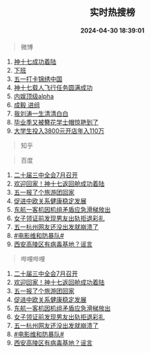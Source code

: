 <div align="center"><h2>实时热搜榜</h2><h4>2024-04-30 18:39:01</h4></div>

> 微博  

1. [神十七成功着陆](https://s.weibo.com/weibo?q=%23%E7%A5%9E%E5%8D%81%E4%B8%83%E6%88%90%E5%8A%9F%E7%9D%80%E9%99%86%23&t=31&band_rank=1&Refer=top)<br />
2. [下班](https://s.weibo.com/weibo?q=%E4%B8%8B%E7%8F%AD&t=31&band_rank=2&Refer=top)<br />
3. [五一打卡锦绣中国](https://s.weibo.com/weibo?q=%23%E4%BA%94%E4%B8%80%E6%89%93%E5%8D%A1%E9%94%A6%E7%BB%A3%E4%B8%AD%E5%9B%BD%23&t=31&band_rank=3&Refer=top)<br />
4. [神十七载人飞行任务圆满成功](https://s.weibo.com/weibo?q=%23%E7%A5%9E%E5%8D%81%E4%B8%83%E8%BD%BD%E4%BA%BA%E9%A3%9E%E8%A1%8C%E4%BB%BB%E5%8A%A1%E5%9C%86%E6%BB%A1%E6%88%90%E5%8A%9F%23&t=31&band_rank=4&Refer=top)<br />
5. [内娱顶级alpha](https://s.weibo.com/weibo?q=%23%E5%86%85%E5%A8%B1%E9%A1%B6%E7%BA%A7alpha%23&t=31&band_rank=5&Refer=top)<br />
6. [成毅 进组](https://s.weibo.com/weibo?q=%E6%88%90%E6%AF%85%20%E8%BF%9B%E7%BB%84&t=31&band_rank=6&Refer=top)<br />
7. [我刘涛一生清清白白](https://s.weibo.com/weibo?q=%E6%88%91%E5%88%98%E6%B6%9B%E4%B8%80%E7%94%9F%E6%B8%85%E6%B8%85%E7%99%BD%E7%99%BD&t=31&band_rank=7&Refer=top)<br />
8. [毕业季又被簪花学士帽惊艳到了](https://s.weibo.com/weibo?q=%23%E6%AF%95%E4%B8%9A%E5%AD%A3%E5%8F%88%E8%A2%AB%E7%B0%AA%E8%8A%B1%E5%AD%A6%E5%A3%AB%E5%B8%BD%E6%83%8A%E8%89%B3%E5%88%B0%E4%BA%86%23&t=31&band_rank=8&Refer=top)<br />
9. [大学生投入3800元开店年入110万](https://s.weibo.com/weibo?q=%23%E5%A4%A7%E5%AD%A6%E7%94%9F%E6%8A%95%E5%85%A53800%E5%85%83%E5%BC%80%E5%BA%97%E5%B9%B4%E5%85%A5110%E4%B8%87%23&t=31&band_rank=9&Refer=top)<br />

> 知乎  


> 百度  

1. [二十届三中全会7月召开](https://www.baidu.com/s?wd=%E4%BA%8C%E5%8D%81%E5%B1%8A%E4%B8%89%E4%B8%AD%E5%85%A8%E4%BC%9A7%E6%9C%88%E5%8F%AC%E5%BC%80&sa=fyb_news&rsv_dl=fyb_news)<br />
2. [欢迎回家！神十七返回舱成功着陆](https://www.baidu.com/s?wd=%E6%AC%A2%E8%BF%8E%E5%9B%9E%E5%AE%B6%EF%BC%81%E7%A5%9E%E5%8D%81%E4%B8%83%E8%BF%94%E5%9B%9E%E8%88%B1%E6%88%90%E5%8A%9F%E7%9D%80%E9%99%86&sa=fyb_news&rsv_dl=fyb_news)<br />
3. [五一报了个旅游团回家](https://www.baidu.com/s?wd=%E4%BA%94%E4%B8%80%E6%8A%A5%E4%BA%86%E4%B8%AA%E6%97%85%E6%B8%B8%E5%9B%A2%E5%9B%9E%E5%AE%B6&sa=fyb_news&rsv_dl=fyb_news)<br />
4. [促进中欧关系健康稳定发展](https://www.baidu.com/s?wd=%E4%BF%83%E8%BF%9B%E4%B8%AD%E6%AC%A7%E5%85%B3%E7%B3%BB%E5%81%A5%E5%BA%B7%E7%A8%B3%E5%AE%9A%E5%8F%91%E5%B1%95&sa=fyb_news&rsv_dl=fyb_news)<br />
5. [东航一客机因机组矛盾应急滑梯放出](https://www.baidu.com/s?wd=%E4%B8%9C%E8%88%AA%E4%B8%80%E5%AE%A2%E6%9C%BA%E5%9B%A0%E6%9C%BA%E7%BB%84%E7%9F%9B%E7%9B%BE%E5%BA%94%E6%80%A5%E6%BB%91%E6%A2%AF%E6%94%BE%E5%87%BA&sa=fyb_news&rsv_dl=fyb_news)<br />
6. [女子领证前发现男友出轨拒退彩礼](https://www.baidu.com/s?wd=%E5%A5%B3%E5%AD%90%E9%A2%86%E8%AF%81%E5%89%8D%E5%8F%91%E7%8E%B0%E7%94%B7%E5%8F%8B%E5%87%BA%E8%BD%A8%E6%8B%92%E9%80%80%E5%BD%A9%E7%A4%BC&sa=fyb_news&rsv_dl=fyb_news)<br />
7. [五一杭州网友还没出发就崩溃了](https://www.baidu.com/s?wd=%E4%BA%94%E4%B8%80%E6%9D%AD%E5%B7%9E%E7%BD%91%E5%8F%8B%E8%BF%98%E6%B2%A1%E5%87%BA%E5%8F%91%E5%B0%B1%E5%B4%A9%E6%BA%83%E4%BA%86&sa=fyb_news&rsv_dl=fyb_news)<br />
8. [#电影维和防暴队#](https://www.baidu.com/s?wd=%23%E7%94%B5%E5%BD%B1%E7%BB%B4%E5%92%8C%E9%98%B2%E6%9A%B4%E9%98%9F%23&sa=fyb_news&rsv_dl=fyb_news)<br />
9. [西安高陵区有病毒基地？谣言](https://www.baidu.com/s?wd=%E8%A5%BF%E5%AE%89%E9%AB%98%E9%99%B5%E5%8C%BA%E6%9C%89%E7%97%85%E6%AF%92%E5%9F%BA%E5%9C%B0%EF%BC%9F%E8%B0%A3%E8%A8%80&sa=fyb_news&rsv_dl=fyb_news)<br />

> 哔哩哔哩  

1. [二十届三中全会7月召开](https://www.baidu.com/s?wd=%E4%BA%8C%E5%8D%81%E5%B1%8A%E4%B8%89%E4%B8%AD%E5%85%A8%E4%BC%9A7%E6%9C%88%E5%8F%AC%E5%BC%80&sa=fyb_news&rsv_dl=fyb_news)<br />
2. [欢迎回家！神十七返回舱成功着陆](https://www.baidu.com/s?wd=%E6%AC%A2%E8%BF%8E%E5%9B%9E%E5%AE%B6%EF%BC%81%E7%A5%9E%E5%8D%81%E4%B8%83%E8%BF%94%E5%9B%9E%E8%88%B1%E6%88%90%E5%8A%9F%E7%9D%80%E9%99%86&sa=fyb_news&rsv_dl=fyb_news)<br />
3. [五一报了个旅游团回家](https://www.baidu.com/s?wd=%E4%BA%94%E4%B8%80%E6%8A%A5%E4%BA%86%E4%B8%AA%E6%97%85%E6%B8%B8%E5%9B%A2%E5%9B%9E%E5%AE%B6&sa=fyb_news&rsv_dl=fyb_news)<br />
4. [促进中欧关系健康稳定发展](https://www.baidu.com/s?wd=%E4%BF%83%E8%BF%9B%E4%B8%AD%E6%AC%A7%E5%85%B3%E7%B3%BB%E5%81%A5%E5%BA%B7%E7%A8%B3%E5%AE%9A%E5%8F%91%E5%B1%95&sa=fyb_news&rsv_dl=fyb_news)<br />
5. [东航一客机因机组矛盾应急滑梯放出](https://www.baidu.com/s?wd=%E4%B8%9C%E8%88%AA%E4%B8%80%E5%AE%A2%E6%9C%BA%E5%9B%A0%E6%9C%BA%E7%BB%84%E7%9F%9B%E7%9B%BE%E5%BA%94%E6%80%A5%E6%BB%91%E6%A2%AF%E6%94%BE%E5%87%BA&sa=fyb_news&rsv_dl=fyb_news)<br />
6. [女子领证前发现男友出轨拒退彩礼](https://www.baidu.com/s?wd=%E5%A5%B3%E5%AD%90%E9%A2%86%E8%AF%81%E5%89%8D%E5%8F%91%E7%8E%B0%E7%94%B7%E5%8F%8B%E5%87%BA%E8%BD%A8%E6%8B%92%E9%80%80%E5%BD%A9%E7%A4%BC&sa=fyb_news&rsv_dl=fyb_news)<br />
7. [五一杭州网友还没出发就崩溃了](https://www.baidu.com/s?wd=%E4%BA%94%E4%B8%80%E6%9D%AD%E5%B7%9E%E7%BD%91%E5%8F%8B%E8%BF%98%E6%B2%A1%E5%87%BA%E5%8F%91%E5%B0%B1%E5%B4%A9%E6%BA%83%E4%BA%86&sa=fyb_news&rsv_dl=fyb_news)<br />
8. [#电影维和防暴队#](https://www.baidu.com/s?wd=%23%E7%94%B5%E5%BD%B1%E7%BB%B4%E5%92%8C%E9%98%B2%E6%9A%B4%E9%98%9F%23&sa=fyb_news&rsv_dl=fyb_news)<br />
9. [西安高陵区有病毒基地？谣言](https://www.baidu.com/s?wd=%E8%A5%BF%E5%AE%89%E9%AB%98%E9%99%B5%E5%8C%BA%E6%9C%89%E7%97%85%E6%AF%92%E5%9F%BA%E5%9C%B0%EF%BC%9F%E8%B0%A3%E8%A8%80&sa=fyb_news&rsv_dl=fyb_news)<br />
